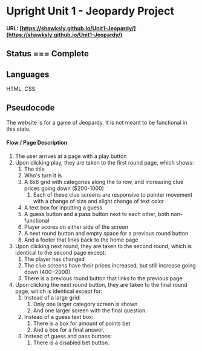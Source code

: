 # Upright Unit 1 - Jeopardy Project

#### URL: [https://shawksly.github.io/Unit1-Jeopardy/](https://shawksly.github.io/Unit1-Jeopardy/)

## Status === Complete

## Languages

HTML, CSS

## Pseudocode
The website is for a game of Jeopardy. It is not meant to be functional in this state.

#### Flow / Page Description
1. The user arrives at a page with a play button
2. Upon clicking play, they are taken to the first round page, which shows:
    1. The title
    2. Who's turn it is
    3. A 6x6 grid with categories along the to row, and increasing clue prices going down ($200-1000)
        1. Each of these clue screens are responsive to pointer movement with a change of size and slight change of text color
    4. A text box for inputting a guess
    5. A guess button and a pass button next to each other, both non-functional
    6. Player scores on either side of the screen
    7. A next round button and empty space for a previous round button
    8. And a footer that links back to the home page
3. Upon clicking next round, they are taken to the second round, which is identical to the second page except:
    1. The player has changed
    2. The clue screens have their prices increased, but still increase going down ($400-$2000)
    3. There is a previous round button that links to the previous page
4. Upon clicking the next round button, they are taken to the final round page, which is identical except for:
    1. Instead of a large grid:
        1. Only one larger category screen is shown
        2. And one larger screen with the final question.
    2. Instead of a guess text box:
        1. There is a box for amount of points bet
        2. And a box for a final answer.
    3. Instead of guess and pass buttons:
        1. There is a disabled bet button.